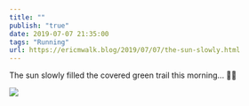 ```yaml
---
title: ""
publish: "true"
date: 2019-07-07 21:35:00
tags: "Running"
url: https://ericmwalk.blog/2019/07/07/the-sun-slowly.html
---
```


The sun slowly filled the covered green trail this morning... 🏃‍♂️

![](https://ericmwalk.blog/uploads/2022/5c72b80cf1.jpg)